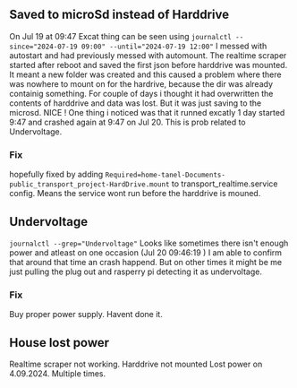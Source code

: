 ## Saved to microSd instead of Harddrive
On Jul 19 at 09:47
Excat thing can be seen using `journalctl --since="2024-07-19 09:00" --until="2024-07-19 12:00"`
I messed with autostart and had previously messed with automount.
The realtime scraper started after reboot and saved the first json before harddrive was mounted.
It meant a new folder was created and this caused a problem where there was nowhere to mount on for the hardrive, because the dir was already containig something.
For couple of days i thought it had overwritten the contents of harddrive and data was lost. But it was just saving to the microsd. NICE !
One thing i noticed was that it runned excatly 1 day started 9:47 and crashed again at 9:47 on Jul 20. This is prob related to Undervoltage.
### Fix
hopefully fixed by adding `Required=home-tanel-Documents-public_transport_project-HardDrive.mount` to transport_realtime.service config. Means the service wont run before the harddrive is mouned.


## Undervoltage
`journalctl --grep="Undervoltage"`
Looks like sometimes there isn't enough power and atleast on one occasion (Jul 20 09:46:19 ) I am able to confirm that around that time an crash happend. But on other times it might be me just pulling the plug out and rasperry pi detecting it as undervoltage.
### Fix
Buy proper power supply. Havent done it.


## House lost power
Realtime scraper not working. Harddrive not mounted
Lost power on 4.09.2024. Multiple times. 
